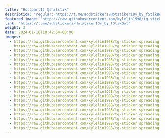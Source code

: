 ```yaml
---
title: "Hot(part1) @shelstik"
description: "regular: https://t.me/addstickers/Hotstiker18v_by_fStikBot"
featured_image: "https://raw.githubusercontent.com/kylelin1998/tg-sticker-spreading-worldwide-images/main/img/f26843fa-c1a5-4f1d-9ee6-c52555d91271.jpg"
link: "https://t.me/addstickers/Hotstiker18v_by_fStikBot"
weight: 3
date: 2024-01-16T10:42:54+08:00
images:
  - https://raw.githubusercontent.com/kylelin1998/tg-sticker-spreading-worldwide-images/main/img/f26843fa-c1a5-4f1d-9ee6-c52555d91271.jpg
  - https://raw.githubusercontent.com/kylelin1998/tg-sticker-spreading-worldwide-images/main/img/63bdaa5e-fdc6-469d-8d28-7b9af173aebb.jpg
  - https://raw.githubusercontent.com/kylelin1998/tg-sticker-spreading-worldwide-images/main/img/838980f1-fa84-4506-93db-31999138bc95.jpg
  - https://raw.githubusercontent.com/kylelin1998/tg-sticker-spreading-worldwide-images/main/img/6f4ac362-d391-401b-b18b-d3132079dd29.jpg
  - https://raw.githubusercontent.com/kylelin1998/tg-sticker-spreading-worldwide-images/main/img/bce2f63d-9b08-4ef8-bd1c-aa9953d1195a.jpg
  - https://raw.githubusercontent.com/kylelin1998/tg-sticker-spreading-worldwide-images/main/img/66a976df-1b75-41ff-a88a-3a847057a534.jpg
  - https://raw.githubusercontent.com/kylelin1998/tg-sticker-spreading-worldwide-images/main/img/1772a97b-3de3-499b-9c98-3ac608422f06.jpg
  - https://raw.githubusercontent.com/kylelin1998/tg-sticker-spreading-worldwide-images/main/img/64811743-7d7f-459b-8417-f13ab5e7acfa.jpg
  - https://raw.githubusercontent.com/kylelin1998/tg-sticker-spreading-worldwide-images/main/img/50673419-6ea2-42b8-a83e-45e3b3a18937.jpg
  - https://raw.githubusercontent.com/kylelin1998/tg-sticker-spreading-worldwide-images/main/img/58e93315-a840-4f81-a79d-47d8cde33f26.jpg
  - https://raw.githubusercontent.com/kylelin1998/tg-sticker-spreading-worldwide-images/main/img/aaffa4f6-16de-4ec7-b47c-c643a34f3203.jpg
  - https://raw.githubusercontent.com/kylelin1998/tg-sticker-spreading-worldwide-images/main/img/99258970-0642-4e9d-a041-4fce738551f8.jpg
  - https://raw.githubusercontent.com/kylelin1998/tg-sticker-spreading-worldwide-images/main/img/81199c17-f2ab-4d2c-b0f7-9739c4e21c49.jpg
  - https://raw.githubusercontent.com/kylelin1998/tg-sticker-spreading-worldwide-images/main/img/b87d6227-d2cd-4142-8b7f-d80792e62541.jpg
  - https://raw.githubusercontent.com/kylelin1998/tg-sticker-spreading-worldwide-images/main/img/0320ff01-3607-4540-b0ea-b6f8693b923c.jpg
  - https://raw.githubusercontent.com/kylelin1998/tg-sticker-spreading-worldwide-images/main/img/e71b745e-19df-4da5-ac86-0167d01f59ee.jpg
  - https://raw.githubusercontent.com/kylelin1998/tg-sticker-spreading-worldwide-images/main/img/b1a6b3fa-cc58-4655-bc06-ddae3dd4bfa4.jpg
  - https://raw.githubusercontent.com/kylelin1998/tg-sticker-spreading-worldwide-images/main/img/5f757b8f-5b8f-43e1-8eaa-167f7cdbfc90.jpg
  - https://raw.githubusercontent.com/kylelin1998/tg-sticker-spreading-worldwide-images/main/img/def97790-017c-4f15-8649-b81f6401f3ae.jpg
  - https://raw.githubusercontent.com/kylelin1998/tg-sticker-spreading-worldwide-images/main/img/b26132f0-be19-4766-b786-cb50690880e5.jpg
---
```

